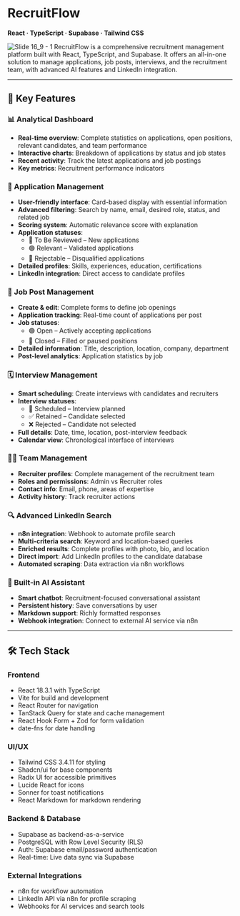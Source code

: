 # RecruitFlow  
**React · TypeScript · Supabase · Tailwind CSS**

![Slide 16_9 - 1](https://github.com/user-attachments/assets/583616d7-27fe-4f54-b88f-d7d04426f564)
RecruitFlow is a comprehensive recruitment management platform built with React, TypeScript, and Supabase. It offers an all-in-one solution to manage applications, job posts, interviews, and the recruitment team, with advanced AI features and LinkedIn integration.

---

## 🚀 Key Features

### 📊 Analytical Dashboard
- **Real-time overview**: Complete statistics on applications, open positions, relevant candidates, and team performance  
- **Interactive charts**: Breakdown of applications by status and job states  
- **Recent activity**: Track the latest applications and job postings  
- **Key metrics**: Recruitment performance indicators  

### 👥 Application Management
- **User-friendly interface**: Card-based display with essential information  
- **Advanced filtering**: Search by name, email, desired role, status, and related job  
- **Scoring system**: Automatic relevance score with explanation  
- **Application statuses**:
  - 🔵 To Be Reviewed – New applications  
  - 🟢 Relevant – Validated applications  
  - 🔴 Rejectable – Disqualified applications  
- **Detailed profiles**: Skills, experiences, education, certifications  
- **LinkedIn integration**: Direct access to candidate profiles  

### 💼 Job Post Management
- **Create & edit**: Complete forms to define job openings  
- **Application tracking**: Real-time count of applications per post  
- **Job statuses**:
  - 🟢 Open – Actively accepting applications  
  - 🔴 Closed – Filled or paused positions  
- **Detailed information**: Title, description, location, company, department  
- **Post-level analytics**: Application statistics by job  

### 🗓️ Interview Management
- **Smart scheduling**: Create interviews with candidates and recruiters  
- **Interview statuses**:
  - 📅 Scheduled – Interview planned  
  - ✅ Retained – Candidate selected  
  - ❌ Rejected – Candidate not selected  
- **Full details**: Date, time, location, post-interview feedback  
- **Calendar view**: Chronological interface of interviews  

### 👨‍💼 Team Management
- **Recruiter profiles**: Complete management of the recruitment team  
- **Roles and permissions**: Admin vs Recruiter roles  
- **Contact info**: Email, phone, areas of expertise  
- **Activity history**: Track recruiter actions  

### 🔍 Advanced LinkedIn Search
- **n8n integration**: Webhook to automate profile search  
- **Multi-criteria search**: Keyword and location-based queries  
- **Enriched results**: Complete profiles with photo, bio, and location  
- **Direct import**: Add LinkedIn profiles to the candidate database  
- **Automated scraping**: Data extraction via n8n workflows  

### 🤖 Built-in AI Assistant
- **Smart chatbot**: Recruitment-focused conversational assistant  
- **Persistent history**: Save conversations by user  
- **Markdown support**: Richly formatted responses  
- **Webhook integration**: Connect to external AI service via n8n  

---

## 🛠️ Tech Stack

### Frontend
- React 18.3.1 with TypeScript  
- Vite for build and development  
- React Router for navigation  
- TanStack Query for state and cache management  
- React Hook Form + Zod for form validation  
- date-fns for date handling  

### UI/UX
- Tailwind CSS 3.4.11 for styling  
- Shadcn/ui for base components  
- Radix UI for accessible primitives  
- Lucide React for icons  
- Sonner for toast notifications  
- React Markdown for markdown rendering  

### Backend & Database
- Supabase as backend-as-a-service  
- PostgreSQL with Row Level Security (RLS)  
- Auth: Supabase email/password authentication  
- Real-time: Live data sync via Supabase  

### External Integrations
- n8n for workflow automation  
- LinkedIn API via n8n for profile scraping  
- Webhooks for AI services and search tools  
